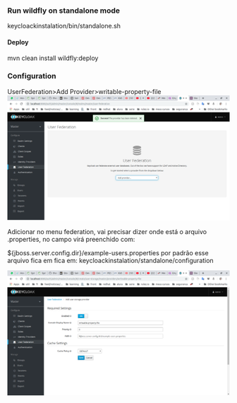 ### Run wildfly on standalone mode
keycloackinstalation/bin/standalone.sh

#### Deploy
mvn clean install wildfly:deploy

### Configuration  
UserFederation>Add Provider>writable-property-file
![UserFederatoin](doc/img/UserFederation.png)

Adicionar no menu federation, vai precisar dizer onde está o arquivo .properties, no campo virá preenchido com:

  ${jboss.server.config.dir}/example-users.properties
por padrão esse arquivo fica em fica em: keycloackinstalation/standalone/configuration
  
![Add userStorage provider](doc/img/AddUserStorageProvider.png)